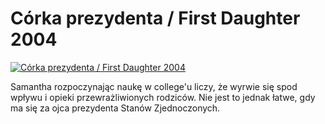 Córka prezydenta / First Daughter 2004 
=============
[![Córka prezydenta / First Daughter 2004 ](http://vidos.pl/images/player.gif)](http://vidos.pl/corka-prezydenta-first-daughter-2004)

 Samantha rozpoczynając naukę w college'u liczy, że wyrwie się spod wpływu i opieki przewrażliwionych rodziców. Nie jest to jednak łatwe, gdy ma się za ojca prezydenta Stanów Zjednoczonych.
